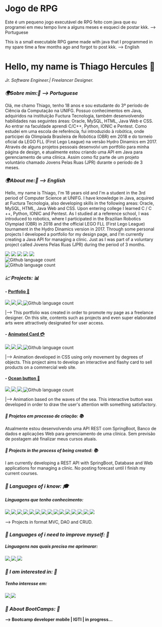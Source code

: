 # Jogo de RPG
<p>Este é um pequeno jogo executável de RPG feito com java que eu programei em meu tempo livre a alguns meses e esqueci de postar kkk. --> Portuguese </p> 
<p>This is a small executable RPG game made with java that I programmed in my spare time a few months ago and forgot to post kkk. --> English </p>

<h1><b>Hello, my name is Thiago Hercules 👋</b><i class="fas fa-code"></i></h1>
<p><em>Jr. Software Engineer.| Freelancer Designer. </em></p>

<h3><em><b>🌍Sobre mim:🧠 --> Portuguese</b></em></h3> 
<p>Olá, me chamo Thiago, tenho 18 anos e sou estudante do 3º período de Ciência da Computação na UNIFG. Possuo conhecimentos em Java, adquiridos na instituição Fuctura Tecnologia, também desenvolvendo habilidades nas seguintes áreas: Oracle, MySQL, HTML, Java Web e CSS. Ao entrar na faculdade aprendi C/C++, Python, IONIC e Pentest. Como estudei em uma escola de referência, fui introduzido à robótica, onde participei da Olimpíada Brasileira de Robótica (OBR) em 2018 e do torneio oficial da LEGO FLL (First Lego League) na versão Hydro Dinamics em 2017. Através de alguns projetos pessoais desenvolvi um portfólio para minha página de design, e atualmente estou criando uma API em Java para gerenciamento de uma clínica. Assim como fiz parte de um projeto voluntário chamado Jovens Pelas Ruas (JPR) durante o período de 3 meses.
</p>

<h3><em><b>🌍About me:🧠 --> English</b></em></h3> 
<p>Hello, my name is Thiago, I'm 18 years old and I'm a student in the 3rd period of Computer Science at UNIFG. I have knowledge in Java, acquired at Fuctura Tecnologia, also developing skills in the following areas: Oracle, MySQL, HTML, Java Web and CSS. Upon entering college I learned C / C ++, Python, IONIC and Pentest. As I studied at a reference school, I was introduced to robotics, where I participated in the Brazilian Robotics Olympiad (OBR) in 2018 and the official LEGO FLL (First Lego League) tournament in the Hydro Dinamics version in 2017. Through some personal projects I developed a portfolio for my design page, and I'm currently creating a Java API for managing a clinic. Just as I was part of a voluntary project called Jovens Pelas Ruas (JPR) during the period of 3 months.
</p>

<a href="mailto:thhercules2012@gmail.com"><img src="https://img.shields.io/badge/Gmail-D14836?style=for-the-badge&logo=gmail&logoColor=white"/></a>
<a href="https://www.linkedin.com/in/thiago-hercules-2669901ba/"><img src="https://img.shields.io/badge/LinkedIn-0077B5?style=for-the-badge&logo=linkedin&logoColor=white"/></a>
<a href="https://instagram.com/tdesigner._"><img src="https://img.shields.io/badge/Professional Instagram-ffcbdb?style=for-the-badge&logo=instagram&logoColor=black"/></a>
<a href="https://instagram.com/t.hercules02"><img src="https://img.shields.io/badge/Personal Instagram-ffcbdb?style=for-the-badge&logo=instagram&logoColor=black"/></a>
<a href="https://www.behance.net/thercules/appreciated"><img src="https://img.shields.io/badge/Behance-0077B5?style=for-the-badge&logo=behance&logoColor=white"/></a>
</br> 
![Github language count](https://img.shields.io/github/followers/Thercules?style=social)
</br>
![Github language count](https://img.shields.io/github/stars/Thercules?style=social)

<h3><em><b>📈 Projects: 📊</b></em></h3> 

#### - [Portfolio 📲](https://github.com/Thercules/PortfolioTdesigner) 
<a href="#"><img src="https://img.shields.io/badge/JavaScript-E94057?style=for-the-badge&logo=Javascript&logoColor=white"/>
</a>
<a href="#"><img src="https://img.shields.io/badge/HTML5-E94057?style=for-the-badge&logo=Html5&logoColor=white"/>
</a>
<a href="#"><img src="https://img.shields.io/badge/CSS3-E94057?style=for-the-badge&logo=Css3&logoColor=white"/>
</a>
![Github language count](https://img.shields.io/github/languages/count/Thercules/PortfolioTdesigner)
</br>
<p> |--> This portfolio was created in order to promote my page as a freelance designer. On this site, contents such as projects and even super elaborated arts were attractively designated for user access. </p>

#### - [Animated Card 💳](https://github.com/Thercules/CartaoVendasAnimado)
<a href="#"><img src="https://img.shields.io/badge/JavaScript-E94057?style=for-the-badge&logo=Javascript&logoColor=white"/>
</a>
<a href="#"><img src="https://img.shields.io/badge/HTML5-E94057?style=for-the-badge&logo=Html5&logoColor=white"/>
</a>
<a href="#"><img src="https://img.shields.io/badge/CSS3-E94057?style=for-the-badge&logo=Css3&logoColor=white"/>
</a>
![Github language count](https://img.shields.io/github/languages/count/Thercules/PortfolioTdesigner)
<p> |--> Animation developed in CSS using only movement by degrees of objects. This project aims to develop an interactive and flashy card to sell products on a commercial web site. </p>

#### - [Ocean button 🌊](https://github.com/Thercules/BotaoAnimacaoAgua)
<a href="#"><img src="https://img.shields.io/badge/JavaScript-E94057?style=for-the-badge&logo=Javascript&logoColor=white"/>
</a>
<a href="#"><img src="https://img.shields.io/badge/HTML5-E94057?style=for-the-badge&logo=Html5&logoColor=white"/>
</a>
<a href="#"><img src="https://img.shields.io/badge/CSS3-E94057?style=for-the-badge&logo=Css3&logoColor=white"/>
</a>
![Github language count](https://img.shields.io/github/languages/count/Thercules/PortfolioTdesigner)
<p> |--> Animation based on the waves of the sea. This interactive button was developed in order to draw the user's attention with something satisfactory. </p>

<h4><em><b> 🔶 Projetos em processo de criação: 📚</em></b></h4>
<p> Atualmente estou desenvolvendo uma API REST com SpringBoot, Banco de dados e aplicações Web para gerenciamento de uma clínica. Sem previsão de postagem até finalizar meus cursos atuais.</p> 

<h4><em><b> 🔶 Projects in the process of being created: 📚</em></b></h4>
<p> I am currently developing a REST API with SpringBoot, Database and Web applications for managing a clinic. No posting forecast until I finish my current courses. </p>

<h3><em><b> 🔹 Languages of i know: 🎓</b></em></h3> 
<h5><em><b>Linguagens que tenho conhecimento:  </em></b></h5>
<a href="#"><img src="https://img.shields.io/badge/Java-E94057?style=for-the-badge&logo=Java&logoColor=white"/>
</a>
<a href="#"><img src="https://img.shields.io/badge/MySQL-E94057?style=for-the-badge&logo=Mysql&logoColor=white"/>
</a>
<a href="#"><img src="https://img.shields.io/badge/SQL server-E94057?style=for-the-badge&logo=Mysql&logoColor=white"/>
</a>
<a href="#"><img src="https://img.shields.io/badge/JSF-E94057?style=for-the-badge&logo=Java&logoColor=white"/>
</a> 
<a href="#"><img src="https://img.shields.io/badge/JPA-E94057?style=for-the-badge&logo=Java&logoColor=white"/>
</a>
<a href="#"><img src="https://img.shields.io/badge/JSP-E94057?style=for-the-badge&logo=Java&logoColor=white"/>
</a>
<a href="#"><img src="https://img.shields.io/badge/JDBC-E94057?style=for-the-badge&logo=Java&logoColor=white"/>
</a>
<a href="#"><img src="https://img.shields.io/badge/Servlets-E94057?style=for-the-badge&logo=Java&logoColor=white"/>
</a>
<a href="#"><img src="https://img.shields.io/badge/Maven-E94057?style=for-the-badge&logo=Apache&logoColor=white"/>
</a>
<a href="#"><img src="https://img.shields.io/badge/SpringBoot-E94057?style=for-the-badge&logo=Spring&logoColor=white"/>
</a>
<a href="#"><img src="https://img.shields.io/badge/JWT-E94057?style=for-the-badge&logo=json&logoColor=white"/>
</a>
<a href="#"><img src="https://img.shields.io/badge/JavaScript-E94057?style=for-the-badge&logo=Javascript&logoColor=white"/>
</a>
<a href="#"><img src="https://img.shields.io/badge/Bootstrap-E94057?style=for-the-badge&logo=Bootstrap&logoColor=white"/>
</a>
<a href="#"><img src="https://img.shields.io/badge/HTML5-E94057?style=for-the-badge&logo=Html5&logoColor=white"/>
</a>
<a href="#"><img src="https://img.shields.io/badge/CSS3-E94057?style=for-the-badge&logo=Css3&logoColor=white"/>
</a>
<p> --> Projects in format MVC, DAO and CRUD.</p>

<h3><em><b> 🔹 Languages of i need to improve myself: 😬</b></em></h3>
<h5><em><b>Linguagens nas quais preciso me aprimorar:  </em></b></h5>

<a href="#"><img src="https://img.shields.io/badge/Oracle-E94057?style=for-the-badge&logo=Oracle&logoColor=white"/>
</a>
<a href="#"><img src="https://img.shields.io/badge/ReactJS-E94057?style=for-the-badge&logo=React&logoColor=white"/>
</a> 
<a href="#"><img src="https://img.shields.io/badge/Angular-E94057?style=for-the-badge&logo=Angular&logoColor=white"/>
</a>

<h3><em><b> 🔹 I am interested in: 🧐</em><b></h3> 
<h5><em><b>Tenho interesse em: </em></b></h5>
<a href="#"><img src="https://img.shields.io/badge/Flutter-E94057?style=for-the-badge&logo=Flutter&logoColor=white"/>
</a>
<a href="#"><img src="https://img.shields.io/badge/React Native-E94057?style=for-the-badge&logo=React&logoColor=white"/>
</a>
<h3><em><b> 🔶 About BootCamps: 🚀</em><b></h3> 
<p> --> Bootcamp developer mobile | IGTI | in progress... </p>

